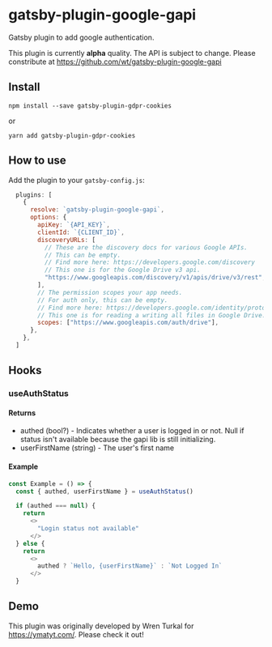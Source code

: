 # gatsby-plugin-google-gapi

Gatsby plugin to add google authentication.

This plugin is currently **alpha** quality. The API is subject to change. Please
constribute at https://github.com/wt/gatsby-plugin-google-gapi

## Install

```shell
npm install --save gatsby-plugin-gdpr-cookies
```

or

```shell
yarn add gatsby-plugin-gdpr-cookies
```

## How to use

Add the plugin to your `gatsby-config.js`:

```js
  plugins: [
    {
      resolve: `gatsby-plugin-google-gapi`,
      options: {
        apiKey: `{API_KEY}`,
        clientId: `{CLIENT_ID}`,
        discoveryURLs: [
          // These are the discovery docs for various Google APIs.
          // This can be empty.
          // Find more here: https://developers.google.com/discovery
          // This one is for the Google Drive v3 api.
          "https://www.googleapis.com/discovery/v1/apis/drive/v3/rest",
        ],
        // The permission scopes your app needs.
        // For auth only, this can be empty.
        // Find more here: https://developers.google.com/identity/protocols/oauth2/scopes
        // This one is for reading a writing all files in Google Drive.
        scopes: ["https://www.googleapis.com/auth/drive"],
      },
    },
  ]
```

## Hooks

### useAuthStatus

#### Returns
 * authed (bool?) - Indicates whether a user is logged in or not. Null if
   status isn't available because the gapi lib is still initializing.
 * userFirstName (string) - The user's first name

#### Example

```js
const Example = () => {
  const { authed, userFirstName } = useAuthStatus()

  if (authed === null) {
    return
      <>
        "Login status not available"
      </>
  } else {
    return
      <>
        authed ? `Hello, {userFirstName}` : `Not Logged In`
      </>
  }
```

## Demo

This plugin was originally developed by Wren Turkal for https://ymatyt.com/.
Please check it out!
